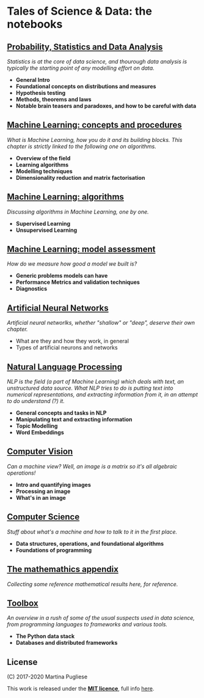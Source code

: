 # Tales of Science & Data: the notebooks


## [Probability, Statistics and Data Analysis](prob-stats-data-analysis/README.md)

*Statistics is at the core of data science, and thourough data analysis is typically the starting point of any modelling effort on data.*

* **General Intro**
* **Foundational concepts on distributions and measures**
* **Hypothesis testing**
* **Methods, theorems and laws**
* **Notable brain teasers and paradoxes, and how to be careful with data**


## [Machine Learning: concepts and procedures](ml-procedures/README.md)

*What is Machine Learning, how you do it and its building blocks. This chapter is strictly linked to the following one on algorithms.*

* **Overview of the field**
* **Learning algorithms**
* **Modelling techniques**
* **Dimensionality reduction and matrix factorisation**


## [Machine Learning: algorithms](ml-algorithms/README.md)

*Discussing algorithms in Machine Learning, one by one.*

* **Supervised Learning**
* **Unsupervised Learning**


## [Machine Learning: model assessment](ml-assessment/README.md)

*How do we measure how good a model we built is?*

* **Generic problems models can have**
* **Performance Metrics and validation techniques**
* **Diagnostics**


## [Artificial Neural Networks](neural-nets/README.md)

*Artificial neural networlks, whether "shallow" or "deep", deserve their own chapter.*

* What are they and how they work, in general
* Types of artificial neurons and networks


## [Natural Language Processing](nlp/README.md)

*NLP is the field (a part of Machine Learning) which deals with text, an unstructured data source. What NLP tries to do is putting text into numerical representations, and extracting information from it, in an attempt to do understand (?) it.*

* **General concepts and tasks in NLP**
* **Manipulating text and extracting information**
* **Topic Modelling**
* **Word Embeddings**


## [Computer Vision](cv/README.md)

*Can a machine view? Well, an image is a matrix so it's all algebraic operations!*

* **Intro and quantifying images**
* **Processing an image**
* **What's in an image**


## [Computer Science](cs/README.md)

*Stuff about what's a machine and how to talk to it in the first place.*

* **Data structures, operations, and foundational algorithms**
* **Foundations of programming**


## [The mathemathics appendix](maths/README.md)

*Collecting some reference mathematical results here, for reference.*


## [Toolbox](toolbox/README.md)

*An overview in a rush of some of the usual suspects used in data science, from programming languages to frameworks and various tools.*

* **The Python data stack**
* **Databases and distributed frameworks**





## License

(C) 2017-2020 Martina Pugliese

This work is released under the [**MIT licence**](https://opensource.org/licenses/MIT), full info [here](LICENSE.md).
